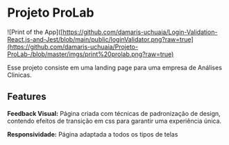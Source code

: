 # Projeto ProLab 

![Print of the App]([https://github.com/damaris-uchuaia/Login-Validation-React.js-and-Jest/blob/main/public/loginValidator.png?raw=true](https://github.com/damaris-uchuaia/Projeto-ProLab-/blob/master/imgs/print%20prolab.png?raw=true)

Esse projeto consiste em uma landing page para uma empresa de Análises Clinicas. 

## Features

**Feedback Visual:** Página criada com técnicas de padronização de design, contendo efeitos de transição em css para garantir uma experiência única. 

**Responsividade:** Página adaptada a todos os tipos de telas



